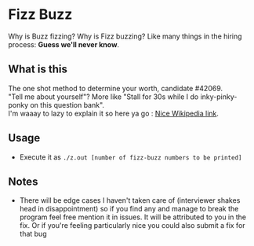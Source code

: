# Fizz Buzz
Why is Buzz fizzing? Why is Fizz buzzing? Like many things in the hiring process: **Guess we'll never know**.  

## What is this
The one shot method to determine your worth, candidate #42069.  
"Tell me about yourself"? More like "Stall for 30s while I do inky-pinky-ponky on this question bank".  
I'm waaay to lazy to explain it so here ya go : [Nice Wikipedia link](https://en.wikipedia.org/wiki/Fizz_buzz#Programming).

## Usage
* Execute it as `./z.out [number of fizz-buzz numbers to be printed]`

## Notes
* There will be edge cases I haven't taken care of (interviewer shakes head in disappointment) so if you find any and manage to break the program feel free mention it in issues. It will be attributed to you in the fix. Or if you're feeling particularly nice you could also submit a fix for that bug
